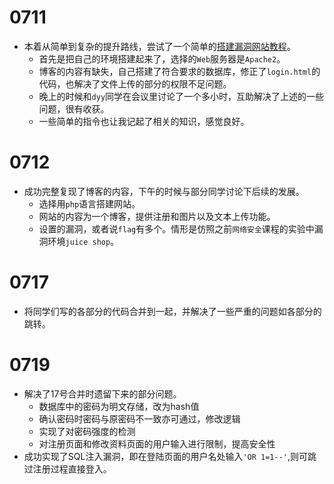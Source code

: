 # 0711

- 本着从简单到复杂的提升路线，尝试了一个简单的[搭建漏洞网站教程](https://blog.csdn.net/plant1234/article/details/121725088)。
    - 首先是把自己的环境搭建起来了，选择的`Web`服务器是`Apache2`。
    - 博客的内容有缺失，自己搭建了符合要求的数据库，修正了`login.html`的代码，也解决了文件上传的部分的权限不足问题。
    - 晚上的时候和`dyy`同学在会议里讨论了一个多小时，互助解决了上述的一些问题，很有收获。
    - 一些简单的指令也让我记起了相关的知识，感觉良好。

# 0712

- 成功完整复现了博客的内容，下午的时候与部分同学讨论下后续的发展。
    - 选择用`php`语言搭建网站。
    - 网站的内容为一个博客，提供注册和图片以及文本上传功能。
    - 设置的漏洞，或者说`flag`有多个。情形是仿照之前`网络安全`课程的实验中漏洞环境`juice shop`。
 
# 0717

- 将同学们写的各部分的代码合并到一起，并解决了一些严重的问题如各部分的跳转。

# 0719
- 解决了17号合并时遗留下来的部分问题。
    - 数据库中的密码为明文存储，改为hash值
    - 确认密码时密码与原密码不一致亦可通过，修改逻辑
    - 实现了对密码强度的检测
    - 对注册页面和修改资料页面的用户输入进行限制，提高安全性
- 成功实现了SQL注入漏洞，即在登陆页面的用户名处输入`'OR 1=1--'`,则可跳过注册过程直接登入。


